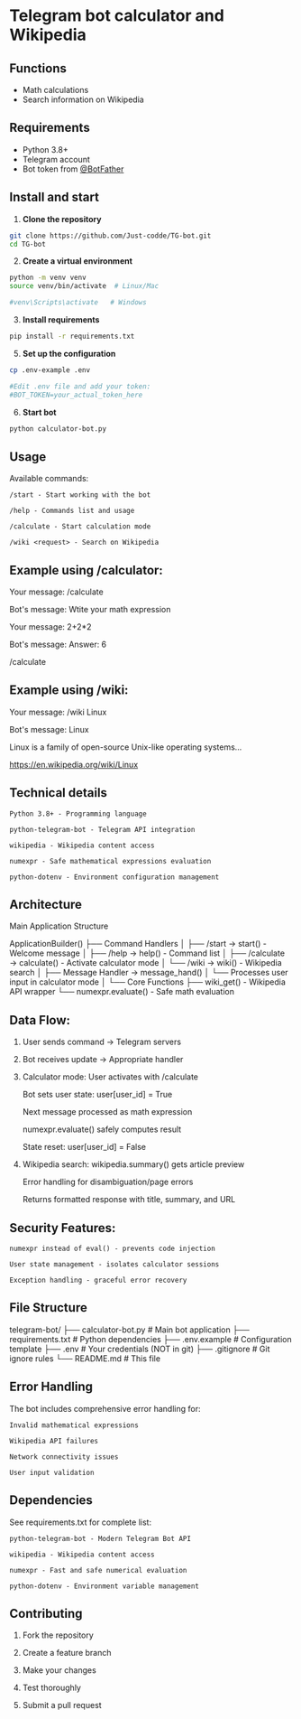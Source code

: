 # Telegram bot calculator and Wikipedia

## Functions
- Math calculations
- Search information on Wikipedia

## Requirements
- Python 3.8+
- Telegram account
- Bot token from [@BotFather](https://t.me/BotFather)

## Install and start
1. **Clone the repository**
```bash
git clone https://github.com/Just-codde/TG-bot.git
cd TG-bot
```
2. **Create a virtual environment**
```bash
python -m venv venv
source venv/bin/activate  # Linux/Mac

#venv\Scripts\activate   # Windows
```
3. **Install requirements**
```bash
pip install -r requirements.txt
```
5. **Set up the configuration**
```bash
cp .env-example .env

#Edit .env file and add your token:
#BOT_TOKEN=your_actual_token_here
```
6. **Start bot**
```bash
python calculator-bot.py
```
## Usage
Available commands:

    /start - Start working with the bot

    /help - Commands list and usage

    /calculate - Start calculation mode

    /wiki <request> - Search on Wikipedia


## Example using /calculator:

Your message:
/calculate

Bot's message:
Wtite your math expression

Your message:
2+2*2

Bot's message:
Answer: 6

/calculate


## Example using /wiki:

Your message:
/wiki Linux

Bot's message:
Linux

Linux is a family of open-source Unix-like operating systems...

https://en.wikipedia.org/wiki/Linux


## Technical details

    Python 3.8+ - Programming language

    python-telegram-bot - Telegram API integration

    wikipedia - Wikipedia content access

    numexpr - Safe mathematical expressions evaluation

    python-dotenv - Environment configuration management


## Architecture

Main Application Structure

ApplicationBuilder()
├── Command Handlers
│   ├── /start → start() - Welcome message
│   ├── /help → help() - Command list
│   ├── /calculate → calculate() - Activate calculator mode
│   └── /wiki → wiki() - Wikipedia search
│
├── Message Handler → message_hand()
│   └── Processes user input in calculator mode
│
└── Core Functions
    ├── wiki_get() - Wikipedia API wrapper
    └── numexpr.evaluate() - Safe math evaluation


## Data Flow:

1. User sends command → Telegram servers

2. Bot receives update → Appropriate handler

3. Calculator mode:
    User activates with /calculate

    Bot sets user state: user[user_id] = True

    Next message processed as math expression

    numexpr.evaluate() safely computes result

    State reset: user[user_id] = False

4. Wikipedia search:
    wikipedia.summary() gets article preview

    Error handling for disambiguation/page errors

    Returns formatted response with title, summary, and URL


## Security Features:

    numexpr instead of eval() - prevents code injection

    User state management - isolates calculator sessions

    Exception handling - graceful error recovery


## File Structure

telegram-bot/
├── calculator-bot.py      # Main bot application
├── requirements.txt       # Python dependencies
├── .env.example          # Configuration template
├── .env                  # Your credentials (NOT in git)
├── .gitignore           # Git ignore rules
└── README.md            # This file


## Error Handling

The bot includes comprehensive error handling for:

    Invalid mathematical expressions

    Wikipedia API failures

    Network connectivity issues

    User input validation


## Dependencies

See requirements.txt for complete list:

    python-telegram-bot - Modern Telegram Bot API

    wikipedia - Wikipedia content access

    numexpr - Fast and safe numerical evaluation

    python-dotenv - Environment variable management


## Contributing

1. Fork the repository

2. Create a feature branch

3. Make your changes

4. Test thoroughly

5. Submit a pull request
